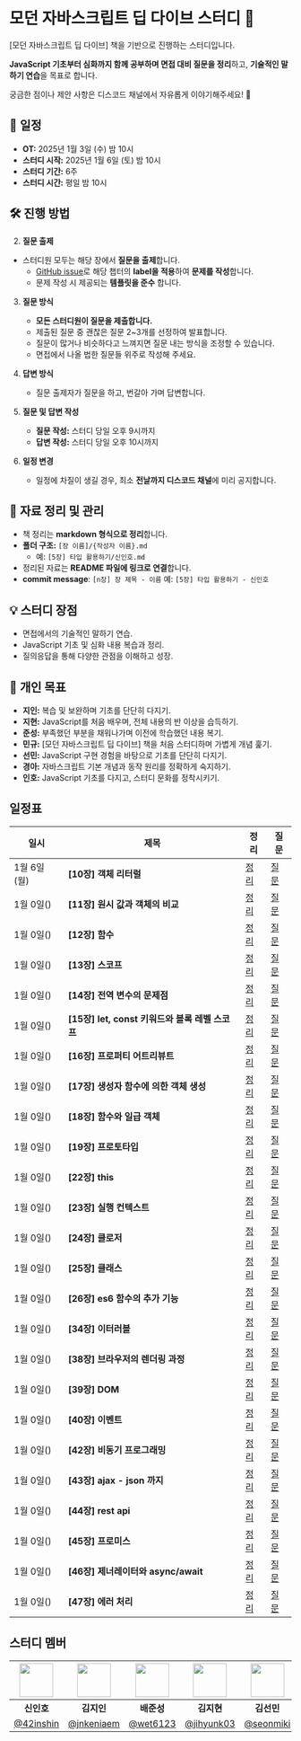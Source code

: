 # 모던 자바스크립트 딥 다이브 스터디 🚀

[모던 자바스크립트 딥 다이브] 책을 기반으로 진행하는 스터디입니다.

**JavaScript 기초부터 심화까지 함께 공부하며 면접 대비 질문을 정리**하고, **기술적인 말하기 연습**을 목표로 합니다.

궁금한 점이나 제안 사항은 디스코드 채널에서 자유롭게 이야기해주세요! 🎉

## 📅 일정

- **OT:** 2025년 1월 3일 (수) 밤 10시
- **스터디 시작:** 2025년 1월 6일 (토) 밤 10시
- **스터디 기간:** 6주
- **스터디 시간:** 평일 밤 10시

## 🛠 진행 방법

2. **질문 출제**

- 스터디원 모두는 해당 장에서 **질문을 출제**합니다.
  - [GitHub issue](https://github.com/Frontend-Gang-Study/modern-javascript-deep-dive/issues)로 해당 챕터의 **label을 적용**하여 **문제를 작성**합니다.
  - 문제 작성 시 제공되는 **템플릿을 준수** 합니다.

3. **질문 방식**

   - **모든 스터디원이 질문을 제출합니다.**
   - 제출된 질문 중 괜찮은 질문 2~3개를 선정하여 발표합니다.
   - 질문이 많거나 비슷하다고 느껴지면 질문 내는 방식을 조정할 수 있습니다.
   - 면접에서 나올 법한 질문들 위주로 작성해 주세요.

4. **답변 방식**

   - 질문 출제자가 질문을 하고, 번갈아 가며 답변합니다.

5. **질문 및 답변 작성**

   - **질문 작성:** 스터디 당일 오후 9시까지
   - **답변 작성:** 스터디 당일 오후 10시까지

6. **일정 변경**
   - 일정에 차질이 생길 경우, 최소 **전날까지 디스코드 채널**에 미리 공지합니다.

## 📖 자료 정리 및 관리

- 책 정리는 **markdown 형식으로 정리**합니다.
- **폴더 구조:** `[장 이름]/{작성자 이름}.md`
  - 예: `[5장] 타입 활용하기/신인호.md`
- 정리된 자료는 **README 파일에 링크로 연결**합니다.
- **commit message**: `[n장] 장 제목 - 이름`
  예: `[5장] 타입 활용하기 - 신인호`

## 💡 스터디 장점

- 면접에서의 기술적인 말하기 연습.
- JavaScript 기초 및 심화 내용 복습과 정리.
- 질의응답을 통해 다양한 관점을 이해하고 성장.

## 🎯 개인 목표

- **지인:** 복습 및 보완하며 기초를 단단히 다지기.
- **지현:** JavaScript를 처음 배우며, 전체 내용의 반 이상을 습득하기.
- **준성:** 부족했던 부분을 채워나가며 이전에 학습했던 내용 복기.
- **민규:** [모던 자바스크립트 딥 다이브] 책을 처음 스터디하며 가볍게 개념 훑기.
- **선민:** JavaScript 구현 경험을 바탕으로 기초를 단단히 다지기.
- **경아:** 자바스크립트 기본 개념과 동작 원리를 정확하게 숙지하기.
- **인호:** JavaScript 기초를 다지고, 스터디 문화를 정착시키기.

## 일정표

| 일시        | 제목                                            | 정리                                                                                                                                                                                                | 질문                                                                                                                                                                       |
| ----------- | ----------------------------------------------- | --------------------------------------------------------------------------------------------------------------------------------------------------------------------------------------------------- | -------------------------------------------------------------------------------------------------------------------------------------------------------------------------- |
| 1월 6일(월) | **[10장] 객체 리터럴**                          | [정리](https://github.com/Frontend-Gang-Study/modern-javascript-deep-dive/tree/main/%5B10%EC%9E%A5%5D%20%EA%B0%9D%EC%B2%B4%20%EB%A6%AC%ED%84%B0%EB%9F%B4)                                           | [질문](https://github.com/Frontend-Gang-Study/modern-javascript-deep-dive/issues?q=label:%22%5B10%EC%9E%A5%5D+%EA%B0%9D%EC%B2%B4+%EB%A6%AC%ED%84%B0%EB%9F%B4%22+)          |
| 1월 0일()   | **[11장] 원시 값과 객체의 비교**                | [정리](https://github.com/Frontend-Gang-Study/modern-javascript-deep-dive/tree/main/%5B11%EC%9E%A5%5D%20%EC%9B%90%EC%8B%9C%20%EA%B0%92%EA%B3%BC%20%EA%B0%9D%EC%B2%B4%EC%9D%98%20%EB%B9%84%EA%B5%90) | [질문](https://github.com/Frontend-Gang-Study/modern-javascript-deep-dive/issues?q=is:issue+label:%22%5B10%EC%9E%A5%5D+%EA%B0%9D%EC%B2%B4+%EB%A6%AC%ED%84%B0%EB%9F%B4%22+) |
| 1월 0일()   | **[12장] 함수**                                 | [정리]()                                                                                                                                                                                            | [질문]()                                                                                                                                                                   |
| 1월 0일()   | **[13장] 스코프**                               | [정리]()                                                                                                                                                                                            | [질문]()                                                                                                                                                                   |
| 1월 0일()   | **[14장] 전역 변수의 문제점**                   | [정리]()                                                                                                                                                                                            | [질문]()                                                                                                                                                                   |
| 1월 0일()   | **[15장] let, const 키워드와 블록 레벨 스코프** | [정리]()                                                                                                                                                                                            | [질문]()                                                                                                                                                                   |
| 1월 0일()   | **[16장] 프로퍼티 어트리뷰트**                  | [정리]()                                                                                                                                                                                            | [질문]()                                                                                                                                                                   |
| 1월 0일()   | **[17장] 생성자 함수에 의한 객체 생성**         | [정리]()                                                                                                                                                                                            | [질문]()                                                                                                                                                                   |
| 1월 0일()   | **[18장] 함수와 일급 객체**                     | [정리]()                                                                                                                                                                                            | [질문]()                                                                                                                                                                   |
| 1월 0일()   | **[19장] 프로토타입**                           | [정리]()                                                                                                                                                                                            | [질문]()                                                                                                                                                                   |
| 1월 0일()   | **[22장] this**                                 | [정리]()                                                                                                                                                                                            | [질문]()                                                                                                                                                                   |
| 1월 0일()   | **[23장] 실행 컨텍스트**                        | [정리]()                                                                                                                                                                                            | [질문]()                                                                                                                                                                   |
| 1월 0일()   | **[24장] 클로저**                               | [정리]()                                                                                                                                                                                            | [질문]()                                                                                                                                                                   |
| 1월 0일()   | **[25장] 클래스**                               | [정리]()                                                                                                                                                                                            | [질문]()                                                                                                                                                                   |
| 1월 0일()   | **[26장] es6 함수의 추가 기능**                 | [정리]()                                                                                                                                                                                            | [질문]()                                                                                                                                                                   |
| 1월 0일()   | **[34장] 이터러블**                             | [정리]()                                                                                                                                                                                            | [질문]()                                                                                                                                                                   |
| 1월 0일()   | **[38장] 브라우저의 렌더링 과정**               | [정리]()                                                                                                                                                                                            | [질문]()                                                                                                                                                                   |
| 1월 0일()   | **[39장] DOM**                                  | [정리]()                                                                                                                                                                                            | [질문]()                                                                                                                                                                   |
| 1월 0일()   | **[40장] 이벤트**                               | [정리]()                                                                                                                                                                                            | [질문]()                                                                                                                                                                   |
| 1월 0일()   | **[42장] 비동기 프로그래밍**                    | [정리]()                                                                                                                                                                                            | [질문]()                                                                                                                                                                   |
| 1월 0일()   | **[43장] ajax - json 까지**                     | [정리]()                                                                                                                                                                                            | [질문]()                                                                                                                                                                   |
| 1월 0일()   | **[44장] rest api**                             | [정리]()                                                                                                                                                                                            | [질문]()                                                                                                                                                                   |
| 1월 0일()   | **[45장] 프로미스**                             | [정리]()                                                                                                                                                                                            | [질문]()                                                                                                                                                                   |
| 1월 0일()   | **[46장] 제너레이터와 async/await**             | [정리]()                                                                                                                                                                                            | [질문]()                                                                                                                                                                   |
| 1월 0일()   | **[47장] 에러 처리**                            | [정리]()                                                                                                                                                                                            | [질문]()                                                                                                                                                                   |

## 스터디 멤버

| <img width="60px" src="https://avatars.githubusercontent.com/u/72684256?v=4"> | <img width="60px" src="https://avatars.githubusercontent.com/u/80810728?v=4"> | <img width="60px" src="https://avatars.githubusercontent.com/u/61536153?v=4"> | <img width="60px" src="https://avatars.githubusercontent.com/u/117818958?v=4"> | <img width="60px" src="https://avatars.githubusercontent.com/u/127717117?v=4"> | <img width="60px" src="https://avatars.githubusercontent.com/u/117568075?v=4"> | <img width="60px" src="https://avatars.githubusercontent.com/u/114395888?v=4"> |
| :---------------------------------------------------------------------------: | :---------------------------------------------------------------------------: | :---------------------------------------------------------------------------: | :----------------------------------------------------------------------------: | :----------------------------------------------------------------------------: | :----------------------------------------------------------------------------: | :----------------------------------------------------------------------------: |
|                                  **신인호**                                   |                                  **김지인**                                   |                                  **배준성**                                   |                                   **김지현**                                   |                                   **김선민**                                   |                                   **유민규**                                   |                                   **고경아**                                   |
|                   [@42inshin](https://github.com/42inshin)                    |                  [@jnkeniaem](https://github.com/jnkeniaem)                   |                    [@wet6123](https://github.com/wet6123)                     |                   [@jihyunk03](https://github.com/jihyunk03)                   |                    [@seonmiki](https://github.com/seonmiki)                    |                    [@Minkyu01](https://github.com/Minkyu01)                    |                     [@gykoh42](https://github.com/gykoh42)                     |
